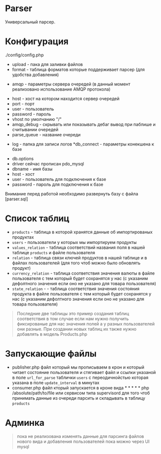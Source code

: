  # Parser

Универсальный парсер.

# Конфигурация
./config/config.php
+ upload - пака для заливки файлов
+ format - таблица форматов которые поддерживает парсер (для удобства добавления)
* amqp - параметры сервера очередей (в данный момент реализовано использование AMQP протокола)
+ host - хост на котором находится сервер очередей
+ port - порт
+ user - пользователь
+ password - пароль
+ vhost по умолчанию "/"
+ amqp_debug - скрывать или показывать дебаг вывод при паблише и считывании очередей
+ parse_queue - название очереди
* log - папка для записи логов
*db_connect - параметры конекшена к базе
+ db.options
+ driver сейчас прописан pdo_mysql
+ dbname - имя базы
+ host - хост
+ user - пользователь для подключения к базе
+ password - пароль для подключения к базе

Внимание перед работой необходимо развернуть базу с файла  [parser.sql]
# Список таблиц
+ `products` - таблица в которой хранятся данные об импортированых продуктах
+ `users` - пользователи у которых мы импортируем продукты
+ `values_relation` - таблица соответствий названия поля в нашей таблице `products` и файле пользователя
+ `relation` - таблица связи ключей продуктов в нашей таблице и в файлах пользователей (для того чтоб можно было обновлять продукт)
+ `currency_relation` - таблица соответствия значения валюты в файле пользователя с тем который будет сохранятся у нас (с указаним дефолтного значения если оно не указано для товара пользователя)
+ `state_relation` - - таблица соответствия значения состояния продукта в файле пользователя с тем который будет сохранятся у нас (с указаним дефолтного значения если оно не указано для товара пользователя)
> Последние две таблицы это пример создания таблиц соответствия в том случае если нам нужно получить фиксированые для нас значения полей а у разных пользователей они разные. При создании новых таблиц их также нужно добавлять в модель Products.php
# Запускающие файлы
+ publisher.php файл который мы прописываем в крон и который читает состояние пользователя и стягивает файл и ссылки указаной в поле `url_for_parse`  таблички `users` с переодичнойстью которая указана в поле `update_interval` в минутах
+ consumer.php файл кторый запускается в кроне вида * * * * * php /absolute/path/to/file или сервисом типа supervisord для того чтоб принимать данные из очереди парсить и складывать в таблицу `products`
# Aдминка
>пока не реализована изменять данные для парсинга файлов нового вида и добавления пользователей пока можно через UI mysql

